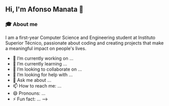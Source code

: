 ## Hi, I'm Afonso Manata 👋

### 🎓 About me 
  I am a first-year Computer Science and Engineering student at Instituto Superior Técnico, passionate about coding and creating projects that make a meaningful impact on people's lives.

- 🔭 I’m currently working on ...
- 🌱 I’m currently learning ...
- 👯 I’m looking to collaborate on ...
- 🤔 I’m looking for help with ...
- 💬 Ask me about ...
- 📫 How to reach me: ...
- 😄 Pronouns: ...
- ⚡ Fun fact: ...
-->
